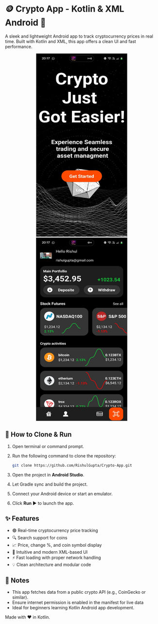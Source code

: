 🪙 Crypto App - Kotlin & XML Android 📱
======================================

A sleek and lightweight Android app to track cryptocurrency prices in real time. Built with Kotlin and XML, this app offers a clean UI and fast performance.
<div align="center">
<img src="https://github.com/RishulGupta/Crypto-App/blob/85b01cc6ae96a5bcc25f5ff28733f9f415522137/WhatsApp%20Image%202025-07-25%20at%2020.19.03_f57214d8.jpg" width=300 height=600>
<img src="https://github.com/RishulGupta/Crypto-App/blob/85b01cc6ae96a5bcc25f5ff28733f9f415522137/WhatsApp%20Image%202025-07-25%20at%2020.19.03_1fb7d610.jpg"width=300 height=600>
</div>

🔧 How to Clone & Run
---------------------
1. Open terminal or command prompt.
2. Run the following command to clone the repository:
   
   ```bash
   git clone https://github.com/RishulGupta/Crypto-App.git
   ```

3. Open the project in **Android Studio**.
4. Let Gradle sync and build the project.
5. Connect your Android device or start an emulator.
6. Click **Run ▶️** to launch the app.

✨ Features
-----------
- 🟢 Real-time cryptocurrency price tracking
- 🔍 Search support for coins
- 📈 Price, change %, and coin symbol display
- 📱 Intuitive and modern XML-based UI
- ⚡ Fast loading with proper network handling
- 💡 Clean architecture and modular code

💬 Notes
--------
- This app fetches data from a public crypto API (e.g., CoinGecko or similar).
- Ensure internet permission is enabled in the manifest for live data
- Ideal for beginners learning Kotlin Android app development.

Made with ❤️ in Kotlin.
